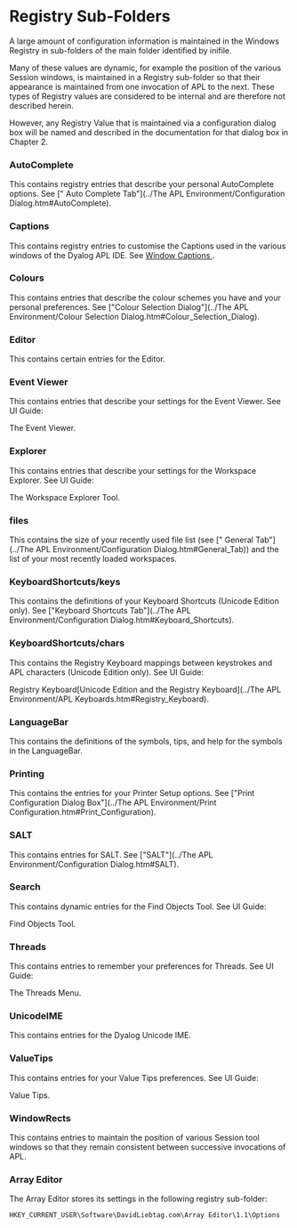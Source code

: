 # Registry Sub-Folders

A large amount of configuration information is maintained in the Windows Registry in sub-folders of the main folder identified by inifile.

Many of these values are dynamic, for example the position of the various Session windows, is maintained in a Registry sub-folder so that their appearance is maintained from one invocation of APL to the next. These types of Registry values are considered to be internal and are therefore not described herein.

However, any Registry Value that is maintained via a configuration dialog box will be named and described in the documentation for that dialog box in Chapter 2.

### AutoComplete

This contains registry entries that describe your personal AutoComplete options. See [" Auto Complete Tab"](../The APL Environment/Configuration Dialog.htm#AutoComplete).

### Captions

This contains registry entries to customise the Captions used in the various windows of the Dyalog APL IDE. See [Window Captions ](window-captions.md).

### Colours

This contains entries that describe the colour schemes you have and your personal preferences. See ["Colour Selection Dialog"](../The APL Environment/Colour Selection Dialog.htm#Colour_Selection_Dialog).

### Editor

This contains certain entries for the Editor.

### Event Viewer

This contains entries that describe your settings for the Event Viewer. See 
UI Guide: 

The Event Viewer.

### Explorer

This contains entries that describe your settings for the Workspace Explorer. See 
UI Guide: 

The Workspace Explorer Tool.

### files

This contains the size of your recently used file list (see [" General Tab"](../The APL Environment/Configuration Dialog.htm#General_Tab)) and the list of your most recently loaded workspaces.

### KeyboardShortcuts/keys

This contains the definitions of your Keyboard Shortcuts (Unicode Edition only). See ["Keyboard Shortcuts Tab"](../The APL Environment/Configuration Dialog.htm#Keyboard_Shortcuts).

### KeyboardShortcuts/chars

This contains the Registry Keyboard mappings between keystrokes and APL characters (Unicode Edition only). See 
UI Guide: 

Registry Keyboard[Unicode Edition and the Registry Keyboard](../The APL Environment/APL Keyboards.htm#Registry_Keyboard).

### LanguageBar

This contains the definitions of the symbols, tips, and help for the symbols in the LanguageBar.

### Printing

This contains the entries for your Printer Setup options. See  ["Print Configuration Dialog Box"](../The APL Environment/Print Configuration.htm#Print_Configuration).

### SALT

This contains entries for SALT. See ["SALT"](../The APL Environment/Configuration Dialog.htm#SALT).

### Search

This contains dynamic entries for the Find Objects Tool. See 
UI Guide: 

Find Objects Tool.

### Threads

This contains entries to remember your preferences for Threads. See 
UI Guide: 

The Threads Menu.

### UnicodeIME

This contains entries for the Dyalog Unicode IME.

### ValueTips

This contains entries for your Value Tips preferences. See 
UI Guide: 

Value Tips.

### WindowRects

This contains entries to maintain the position of various Session tool windows so that they remain consistent between successive invocations of APL.

### Array Editor

The Array Editor stores its settings in the following registry sub-folder:
```apl
HKEY_CURRENT_USER\Software\DavidLiebtag.com\Array Editor\1.1\Options
```
